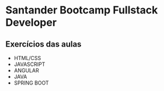 # Santander Bootcamp Fullstack Developer

## Exercícios das aulas

 - HTML/CSS
 - JAVASCRIPT
 - ANGULAR
 - JAVA
 - SPRING BOOT
